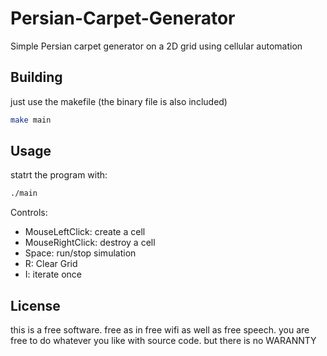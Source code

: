 # Persian-Carpet-Generator
Simple Persian carpet generator on a 2D grid using cellular automation

## Building
just use the makefile (the binary file is also included)
```bash
make main
```
## Usage
statrt the program with:
```bash
./main
```
Controls:
- MouseLeftClick: create a cell
- MouseRightClick: destroy a cell
- Space: run/stop simulation
- R: Clear Grid
- I: iterate once
## License
this is a free software. free as in free wifi as well as free speech. you are free to do whatever you like with source code.
but there is no WARANNTY
